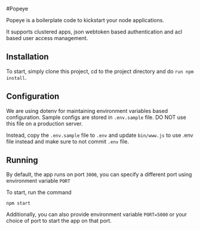 #Popeye 

Popeye is a boilerplate code to kickstart your node applications. 


It supports clustered apps, json webtoken based authentication and acl based 
user access management. 


## Installation

To start, simply clone this project, cd to the project directory and do `run npm install`.
 
## Configuration

We are using dotenv for maintaining environment variables based configuration. Sample configs
 are stored in `.env.sample` file. DO NOT use this file on a production server.
  
Instead, copy the `.env.sample` file to `.env` and update `bin/www.js` to use .env file instead and make sure to not commit `.env` file.

## Running

By default, the app runs on port `3000`, you can specify a different port using environment variable `PORT`

To start, run the command 

`npm start`
 
 Additionally, you can also provide environment variable `PORT=5000` or your choice of port
 to start the app on that port.
 
 